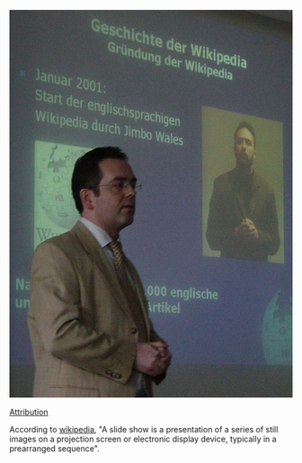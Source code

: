 ![Slideshow](images/Schulprojekt_Hilden-001.jpg)

[Attribution](https://commons.wikimedia.org/w/index.php?curid=1592973)

According to [wikipedia](https://en.wikipedia.org/wiki/Slide_show), "A slide show is a presentation of a series of still images on a projection screen or electronic display device, typically in a prearranged sequence".
